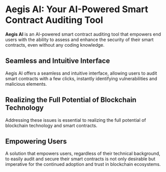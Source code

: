 # Aegis AI: Your AI-Powered Smart Contract Auditing Tool

**Aegis AI** is an AI-powered smart contract auditing tool that empowers end users with the ability to assess and enhance the security of their smart contracts, even without any coding knowledge.

## Seamless and Intuitive Interface

Aegis AI offers a seamless and intuitive interface, allowing users to audit smart contracts with a few clicks, instantly identifying vulnerabilities and malicious elements.

## Realizing the Full Potential of Blockchain Technology

Addressing these issues is essential to realizing the full potential of blockchain technology and smart contracts. 

## Empowering Users

A solution that empowers users, regardless of their technical background, to easily audit and secure their smart contracts is not only desirable but imperative for the continued adoption and trust in blockchain ecosystems.
